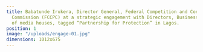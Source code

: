 ```yaml
---
title: Babatunde Irukera, Director General, Federal Competition and Consumer Protection
  Commission (FCCPC) at a strategic engagement with Directors, Business and News Editors
  of media houses, tagged “Partnership for Protection” in Lagos.
position: 1
image: "/uploads/engage-01.jpg"
dimensions: 1012x675
---
```


